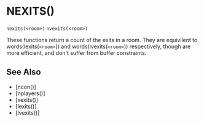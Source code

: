 # NEXITS()
`nexits(<room>)`
`nvexits(<room>)`

  These functions return a count of the exits in a room. They are equivilent to words(lexits(`<room>`)) and words(lvexits(`<room>`)) respectively, though are more efficient, and don't suffer from buffer constraints.


## See Also
- [ncon()]
- [nplayers()]
- [xexits()]
- [lexits()]
- [lvexits()]

